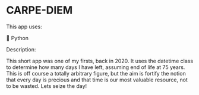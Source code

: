 # CARPE-DIEM

This app uses:

🐍 Python

Description:

This short app was one of my firsts, back in 2020. It uses the datetime class to determine how many days I have left, assuming end of life at 75 years. This is off course a totally arbitrary figure, but the aim is fortify the notion that every day is precious and that time is our most valuable resource, not to be wasted. Lets seize the day!
